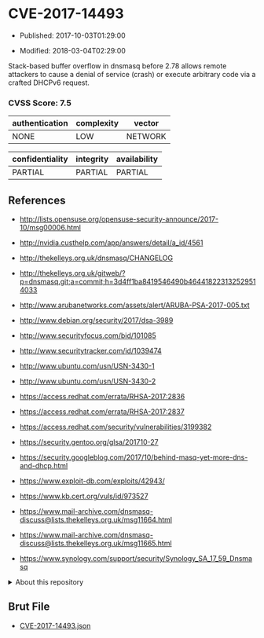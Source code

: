 # CVE-2017-14493

- Published: 2017-10-03T01:29:00

- Modified: 2018-03-04T02:29:00

Stack-based buffer overflow in dnsmasq before 2.78 allows remote attackers to cause a denial of service (crash) or execute arbitrary code via a crafted DHCPv6 request.

### CVSS Score: **7.5**

| authentication | complexity | vector |
| --- | --- | --- |
| NONE | LOW | NETWORK |

| confidentiality | integrity | availability |
| --- | --- | --- |
| PARTIAL | PARTIAL | PARTIAL |

## References

* http://lists.opensuse.org/opensuse-security-announce/2017-10/msg00006.html

* http://nvidia.custhelp.com/app/answers/detail/a_id/4561

* http://thekelleys.org.uk/dnsmasq/CHANGELOG

* http://thekelleys.org.uk/gitweb/?p=dnsmasq.git;a=commit;h=3d4ff1ba8419546490b464418223132529514033

* http://www.arubanetworks.com/assets/alert/ARUBA-PSA-2017-005.txt

* http://www.debian.org/security/2017/dsa-3989

* http://www.securityfocus.com/bid/101085

* http://www.securitytracker.com/id/1039474

* http://www.ubuntu.com/usn/USN-3430-1

* http://www.ubuntu.com/usn/USN-3430-2

* https://access.redhat.com/errata/RHSA-2017:2836

* https://access.redhat.com/errata/RHSA-2017:2837

* https://access.redhat.com/security/vulnerabilities/3199382

* https://security.gentoo.org/glsa/201710-27

* https://security.googleblog.com/2017/10/behind-masq-yet-more-dns-and-dhcp.html

* https://www.exploit-db.com/exploits/42943/

* https://www.kb.cert.org/vuls/id/973527

* https://www.mail-archive.com/dnsmasq-discuss@lists.thekelleys.org.uk/msg11664.html

* https://www.mail-archive.com/dnsmasq-discuss@lists.thekelleys.org.uk/msg11665.html

* https://www.synology.com/support/security/Synology_SA_17_59_Dnsmasq

<details>
<summary>About this repository</summary> 

  This repository is part of the project [Live Hack CVE](https://github.com/Live-Hack-CVE). Main website can be found [www.live-hack.org](https://www.live-hack.org) 
  
  Made by [Sn0wAlice](https://github.com/Sn0wAlice) for the people that care about security and need to have a feed of the latest CVEs. Hope you enjoy it, don't forget to star the repo and follow me on [Twitter](https://twitter.com/Sn0wAlice) and [Github](https://github.com/Sn0wAlice). And that is my [personnal website](https://www.alice-snow.me/)

  - [Home Page](https://github.com/Live-Hack-CVE)
  - [Framework](https://github.com/Live-Hack-CVE/cve-framework)
  - [CVE database](https://github.com/Live-Hack-CVE/full_database)
  - [Changelog](https://github.com/Live-Hack-CVE/Changelog)
</details>

## Brut File

* [CVE-2017-14493.json](https://raw.githubusercontent.com/Live-Hack-CVE/full_database/main/cves/2017/CVE-2017-14493.json)

